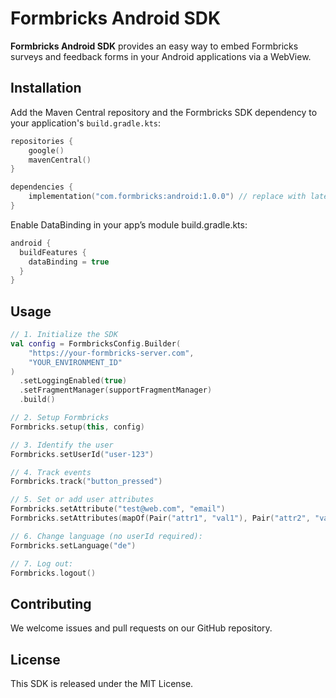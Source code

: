 # Formbricks Android SDK

**Formbricks Android SDK** provides an easy way to embed Formbricks surveys and feedback forms in your Android applications via a WebView.

## Installation

Add the Maven Central repository and the Formbricks SDK dependency to your application's `build.gradle.kts`:

```kotlin
repositories {
    google()
    mavenCentral()
}

dependencies {
    implementation("com.formbricks:android:1.0.0") // replace with latest version
}
```

Enable DataBinding in your app’s module build.gradle.kts:

```kotlin
android {
  buildFeatures {
    dataBinding = true
  }
}
```

## Usage

```kotlin
// 1. Initialize the SDK
val config = FormbricksConfig.Builder(
    "https://your-formbricks-server.com",
    "YOUR_ENVIRONMENT_ID"
)
  .setLoggingEnabled(true)
  .setFragmentManager(supportFragmentManager)
  .build()

// 2. Setup Formbricks
Formbricks.setup(this, config)

// 3. Identify the user
Formbricks.setUserId("user‑123")

// 4. Track events
Formbricks.track("button_pressed")

// 5. Set or add user attributes
Formbricks.setAttribute("test@web.com", "email")
Formbricks.setAttributes(mapOf(Pair("attr1", "val1"), Pair("attr2", "val2")))

// 6. Change language (no userId required):
Formbricks.setLanguage("de")

// 7. Log out:
Formbricks.logout()
```

## Contributing

We welcome issues and pull requests on our GitHub repository.

## License

This SDK is released under the MIT License.
